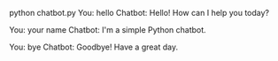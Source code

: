 python chatbot.py
You: hello
Chatbot: Hello! How can I help you today?

You: your name
Chatbot: I'm a simple Python chatbot.

You: bye
Chatbot: Goodbye! Have a great day.


